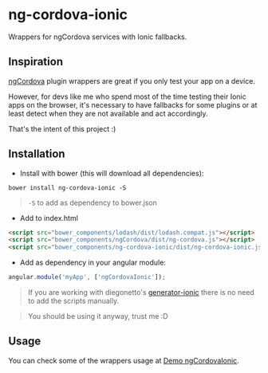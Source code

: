 # ng-cordova-ionic

Wrappers for ngCordova services with Ionic fallbacks.

## Inspiration

[ngCordova](https://github.com/driftyco/ng-cordova) plugin wrappers are great if you only test your app on a device.

However, for devs like me who spend most of the time testing their Ionic apps on the browser, it's necessary to have fallbacks for some plugins or at least detect when they are not available and act accordingly.

That's the intent of this project :)

## Installation

- Install with bower (this will download all dependencies):

`bower install ng-cordova-ionic -S`

> `-S` to add as dependency to bower.json

- Add to index.html

```html
<script src="bower_components/lodash/dist/lodash.compat.js"></script>
<script src="bower_components/ngCordova/dist/ng-cordova.js"></script>
<script src="bower_components/ng-cordova-ionic/dist/ng-cordova-ionic.js"></script>
```

- Add as dependency in your angular module:

```javascript
angular.module('myApp', ['ngCordovaIonic']);
```

> If you are working with diegonetto's [generator-ionic](https://github.com/diegonetto/generator-ionic) there is no need to add the scripts manually.

> You should be using it anyway, trust me :D

## Usage

You can check some of the wrappers usage at [Demo ngCordovaIonic](https://github.com/aaccurso/ng-cordova-ionic/tree/master/demo).
